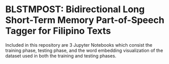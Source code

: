 # BLSTMPOST: Bidirectional Long Short-Term Memory Part-of-Speech Tagger for Filipino Texts
Included in this repository are 3 Jupyter Notebooks which consist the training phase, testing phase, and the word embedding visualization of the dataset used in both the training and testing phases.
